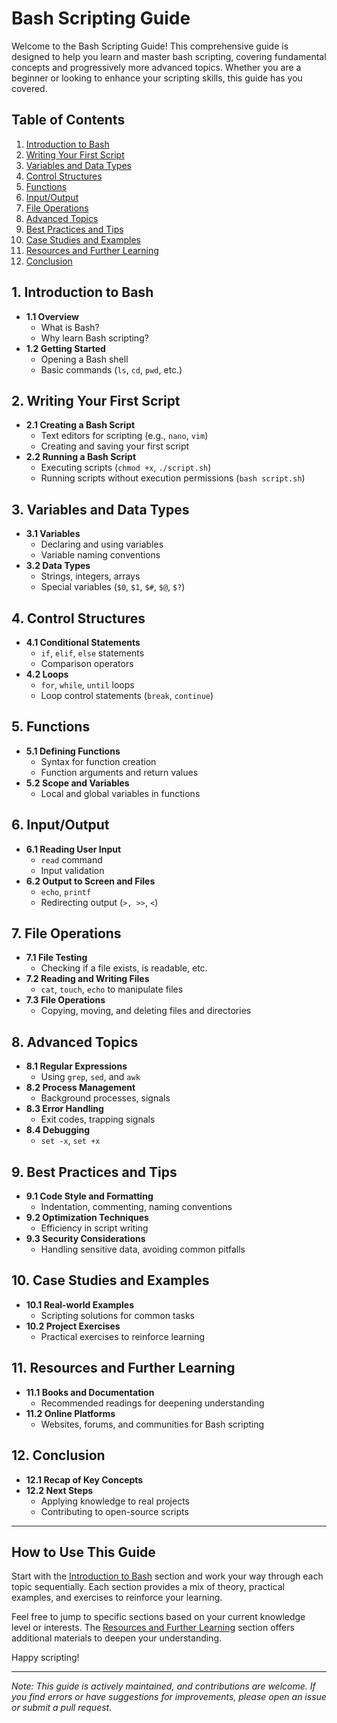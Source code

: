 # Bash Scripting Guide

Welcome to the Bash Scripting Guide! This comprehensive guide is designed to help you learn and master bash scripting, covering fundamental concepts and progressively more advanced topics. Whether you are a beginner or looking to enhance your scripting skills, this guide has you covered.

## Table of Contents

1. [Introduction to Bash](#1-introduction-to-bash)
2. [Writing Your First Script](#2-writing-your-first-script)
3. [Variables and Data Types](#3-variables-and-data-types)
4. [Control Structures](#4-control-structures)
5. [Functions](#5-functions)
6. [Input/Output](#6-inputoutput)
7. [File Operations](#7-file-operations)
8. [Advanced Topics](#8-advanced-topics)
9. [Best Practices and Tips](#9-best-practices-and-tips)
10. [Case Studies and Examples](#10-case-studies-and-examples)
11. [Resources and Further Learning](#11-resources-and-further-learning)
12. [Conclusion](#12-conclusion)

## 1. Introduction to Bash

- **1.1 Overview**
  - What is Bash?
  - Why learn Bash scripting?
- **1.2 Getting Started**
  - Opening a Bash shell
  - Basic commands (`ls`, `cd`, `pwd`, etc.)

## 2. Writing Your First Script

- **2.1 Creating a Bash Script**
  - Text editors for scripting (e.g., `nano`, `vim`)
  - Creating and saving your first script
- **2.2 Running a Bash Script**
  - Executing scripts (`chmod +x`, `./script.sh`)
  - Running scripts without execution permissions (`bash script.sh`)

## 3. Variables and Data Types

- **3.1 Variables**
  - Declaring and using variables
  - Variable naming conventions
- **3.2 Data Types**
  - Strings, integers, arrays
  - Special variables (`$0`, `$1`, `$#`, `$@`, `$?`)

## 4. Control Structures

- **4.1 Conditional Statements**
  - `if`, `elif`, `else` statements
  - Comparison operators
- **4.2 Loops**
  - `for`, `while`, `until` loops
  - Loop control statements (`break`, `continue`)

## 5. Functions

- **5.1 Defining Functions**
  - Syntax for function creation
  - Function arguments and return values
- **5.2 Scope and Variables**
  - Local and global variables in functions

## 6. Input/Output

- **6.1 Reading User Input**
  - `read` command
  - Input validation
- **6.2 Output to Screen and Files**
  - `echo`, `printf`
  - Redirecting output (`>, >>`, `<`)

## 7. File Operations

- **7.1 File Testing**
  - Checking if a file exists, is readable, etc.
- **7.2 Reading and Writing Files**
  - `cat`, `touch`, `echo` to manipulate files
- **7.3 File Operations**
  - Copying, moving, and deleting files and directories

## 8. Advanced Topics

- **8.1 Regular Expressions**
  - Using `grep`, `sed`, and `awk`
- **8.2 Process Management**
  - Background processes, signals
- **8.3 Error Handling**
  - Exit codes, trapping signals
- **8.4 Debugging**
  - `set -x`, `set +x`

## 9. Best Practices and Tips

- **9.1 Code Style and Formatting**
  - Indentation, commenting, naming conventions
- **9.2 Optimization Techniques**
  - Efficiency in script writing
- **9.3 Security Considerations**
  - Handling sensitive data, avoiding common pitfalls

## 10. Case Studies and Examples

- **10.1 Real-world Examples**
  - Scripting solutions for common tasks
- **10.2 Project Exercises**
  - Practical exercises to reinforce learning

## 11. Resources and Further Learning

- **11.1 Books and Documentation**
  - Recommended readings for deepening understanding
- **11.2 Online Platforms**
  - Websites, forums, and communities for Bash scripting

## 12. Conclusion

- **12.1 Recap of Key Concepts**
- **12.2 Next Steps**
  - Applying knowledge to real projects
  - Contributing to open-source scripts

---

## How to Use This Guide

Start with the [Introduction to Bash](#1-introduction-to-bash) section and work your way through each topic sequentially. Each section provides a mix of theory, practical examples, and exercises to reinforce your learning.

Feel free to jump to specific sections based on your current knowledge level or interests. The [Resources and Further Learning](#11-resources-and-further-learning) section offers additional materials to deepen your understanding.

Happy scripting!

---

*Note: This guide is actively maintained, and contributions are welcome. If you find errors or have suggestions for improvements, please open an issue or submit a pull request.*
